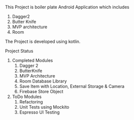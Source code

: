 This Project is boiler plate Android Application which includes
1) Dagger2
2) Butter Knife
3) MVP architecture
4) Room

The Project is developed using kotlin.

Project Status
1) Completed Modules
    1) Dagger 2
    2) ButterKnife
    3) MVP Architecture
    4) Room Database Library
    5) Save Item with Location, External Storage & Camera
    6) Firebase Store Object   
2) ToDo Modules
    1) Refactoring
    3) Unit Tests using Mockito
    4) Espresso UI Testing
